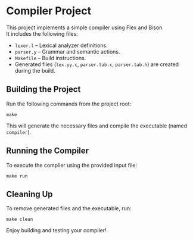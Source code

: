# Compiler Project

This project implements a simple compiler using Flex and Bison.  
It includes the following files:
- `lexer.l` – Lexical analyzer definitions.
- `parser.y` – Grammar and semantic actions.
- `Makefile` – Build instructions.
- Generated files (`lex.yy.c`, `parser.tab.c`, `parser.tab.h`) are created during the build.

## Building the Project
Run the following commands from the project root:
```
make
```
This will generate the necessary files and compile the executable (named `compiler`).

## Running the Compiler
To execute the compiler using the provided input file:
```
make run
```

## Cleaning Up
To remove generated files and the executable, run:
```
make clean
```

Enjoy building and testing your compiler!